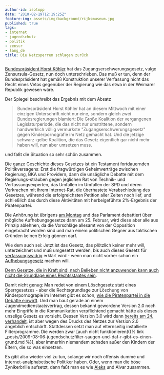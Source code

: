 ```yaml
---
author-id: isotopp
date: "2010-02-19T12:19:25Z"
feature-img: assets/img/background/rijksmuseum.jpg
published: true
tags:
- internet
- jugendschutz
- politik
- zensur
- lang_de
title: Die Netzsperren schlagen zurück
---
```

[Bundespräsident Horst Köhler](http://www.spiegel.de/netzwelt/netzpolitik/0,1518,678608,00.html)
hat das Zugangserschwerungsgesetz, vulgo Zensursula-Gesetz, nun doch
unterschrieben. Das muß er tun, denn der Bundespräsident hat gemäß
Konstruktion unserer Verfassung nicht das Recht eines Vetos gegenüber der
Regierung wie das etwa in der Weimarer Republik gewesen wäre.

Der Spiegel beschreibt das Ergebnis mit dem Absatz 

> Bundespräsident Horst Köhler hat an diesem Mittwoch mit einer einzigen
> Unterschrift nicht nur eine, sondern gleich zwei Bundesregierungen
> blamiert: Die Große Koalition der vergangenen Legislaturperiode, die das
> nicht nur umstrittene, sondern handwerklich völlig vermurkste
> "Zugangserschwerungsgesetz" gegen Kinderpornografie im Netz gemacht hat.
> Und die jetzige schwarz-gelbe Koalition, die das Gesetz eigentlich gar
> nicht mehr haben will, nun aber umsetzen muss.

und faßt die Situation so sehr schön zusammen.

Die ganze Geschichte dieses Gesetzes ist ein Testament fortdauernden
Politikversagens: Erst die fragwürdigen Geheimverträge zwischen Regierung,
BKA und Providern, dann die unsägliche Debatte mit dem Regierungs-sträuben
gegen jeglichen Rat von Technik- und Verfassungsexperten, das Umfallen im
Umfallen der SPD und deren Verkrachen mit ihrem Internet-Rat, die
überhastete Verabschiedung des Gesetzes, während die erfolgreichsten
Petition aller Zeiten noch lief, und schließlich das durch diese Aktivitäten
mit herbeigeführte 2%-Ergebnis der Piratenpartei. 

Die Anhörung ist übrigens
[am Montag](http://www.netzpolitik.org/2010/bundespraesident-hat-zugangserschwerungsgesetz-unterschrieben/)
und das Parlament debattiert über mögliche Aufhebungsgesetze dann am 25.
Februar, wird diese aber alle aus Prinzip ablehnen, da die Vorschläge
allesamt von der Opposition eingebracht worden sind und man einem
politischen Gegner aus taktischen Gründen keinen Erfolg gönnen darf.

Wie dem auch sei: Jetzt ist das Gesetz, das plötzlich keiner mehr will,
unterzeichnet und muß umgesetzt werden, bis auch dieses Gesetz für
[verfassungswidrig](http://ak-zensur.de/2010/02/unterzeichnung.html) erklärt
wird - wenn man nicht vorher schon ein
[Aufhebungsgesetz](http://www.internet-law.de/2010/02/bundesprasident-unterzeichnet.html)
machen will.

[Denn Gesetze, die in Kraft sind, nach Belieben nicht anzuwenden kann auch nicht die Grundlage eines Rechtsstaates sein](http://www.bfdi.bund.de/bfdi_forum/showthread.php?s=2ec824f5fbb912c41904e8a68cb0a436&p=4952#post4952).

Damit nicht genug: Man redet von einem Löschgesetz statt eines Sperrgesetzes -
aber die Rechtsgrundlage zur Löschung von Kinderpornograpie im Internet
gibt es schon,
[wie die Piratenpartei in die Debatte einwirft](http://www.netzpolitik.org/2010/piratenpartei-loeschen-von-kinderpornographie-ueberfluessig/).
Und man baut gerade an einem Jugendmedienstaatsvertrag, dessen bekannt
gewordene Version 2.0 noch mehr Eingriffe in die Kommunikation verpflichtend
gemacht hätte als dieses unselige Gesetz es vorsieht. Dessen Version 3.0
wird dann
[bereits am 24. verhandelt](http://www.golem.de/1002/73237.html), ist aber
wegen des Drucks des Netzes zur Version 2.0 angeblich entschärft.
Stattdessen setzt man auf elternseitig installierte Filterprogramme. Die
werden zwar
[auch nicht funktionieren]({% link _posts/2009-08-06-jugendschutzfilter-saugen-und-daf-r-gibt-es-einen-grund.md %}), 
aber immerhin niemandem schaden außer den Kindern der Eltern, die so was
einsetzen.

Es gibt also wieder viel zu tun, solange wir noch offensiv dumme und
internet-analphabetische Politiker haben. Oder, wenn man die böse
Zynikerbrille aufsetzt, dann faßt man es wie
[Aleks](http://oerks.de/blog/2010/02/19/) und Alvar zusammen.
